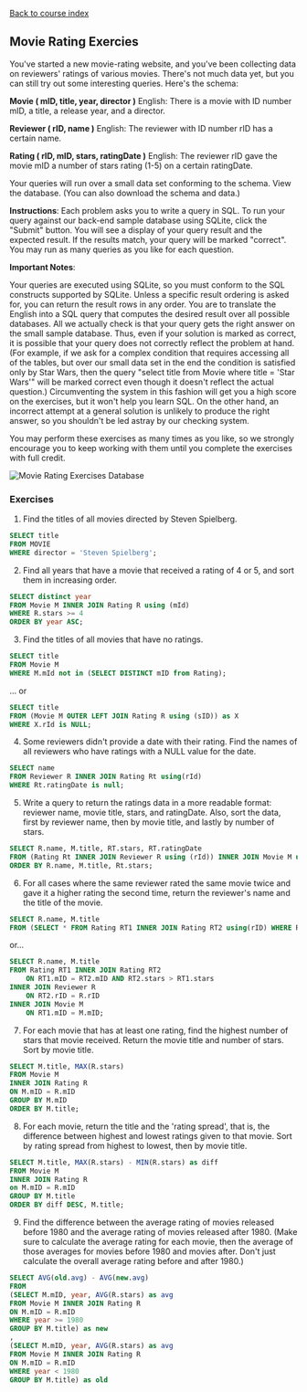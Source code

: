 [Back to course index](structured-query-language.md)

## Movie Rating Exercies

You've started a new movie-rating website, and you've been collecting data on reviewers' ratings of various movies. There's not much data yet, but you can still try out some interesting queries. Here's the schema:

**Movie ( mID, title, year, director )**
English: There is a movie with ID number mID, a title, a release year, and a director.

**Reviewer ( rID, name )**
English: The reviewer with ID number rID has a certain name.

**Rating ( rID, mID, stars, ratingDate )**
English: The reviewer rID gave the movie mID a number of stars rating (1-5) on a certain ratingDate.

Your queries will run over a small data set conforming to the schema. View the database. (You can also download the schema and data.)

**Instructions**: Each problem asks you to write a query in SQL. To run your query against our back-end sample database using SQLite, click the "Submit" button. You will see a display of your query result and the expected result. If the results match, your query will be marked "correct". You may run as many queries as you like for each question.

**Important Notes**:

Your queries are executed using SQLite, so you must conform to the SQL constructs supported by SQLite.
Unless a specific result ordering is asked for, you can return the result rows in any order.
You are to translate the English into a SQL query that computes the desired result over all possible databases. All we actually check is that your query gets the right answer on the small sample database. Thus, even if your solution is marked as correct, it is possible that your query does not correctly reflect the problem at hand. (For example, if we ask for a complex condition that requires accessing all of the tables, but over our small data set in the end the condition is satisfied only by Star Wars, then the query "select title from Movie where title = 'Star Wars'" will be marked correct even though it doesn't reflect the actual question.) Circumventing the system in this fashion will get you a high score on the exercises, but it won't help you learn SQL. On the other hand, an incorrect attempt at a general solution is unlikely to produce the right answer, so you shouldn't be led astray by our checking system.

You may perform these exercises as many times as you like, so we strongly encourage you to keep working with them until you complete the exercises with full credit.

![Movie Rating Exercises Database](movie-rating-exercise-db.png)

### Exercises

1. Find the titles of all movies directed by Steven Spielberg.

```SQL
SELECT title
FROM MOVIE
WHERE director = 'Steven Spielberg';
```

2. Find all years that have a movie that received a rating of 4 or 5, and sort them in increasing order.

```SQL
SELECT distinct year
FROM Movie M INNER JOIN Rating R using (mId)
WHERE R.stars >= 4
ORDER BY year ASC;
```

3.  Find the titles of all movies that have no ratings.

```SQL
SELECT title
FROM Movie M
WHERE M.mId not in (SELECT DISTINCT mID from Rating);
```

... or

```SQL
SELECT title
FROM (Movie M OUTER LEFT JOIN Rating R using (sID)) as X
WHERE X.rId is NULL;
```

4. Some reviewers didn't provide a date with their rating. Find the names of all reviewers who have ratings with a NULL value for the date.

```SQL
SELECT name
FROM Reviewer R INNER JOIN Rating Rt using(rId)
WHERE Rt.ratingDate is null;
```

5.  Write a query to return the ratings data in a more readable format: reviewer name, movie title, stars, and ratingDate. Also, sort the data, first by reviewer name, then by movie title, and lastly by number of stars.

```SQL
SELECT R.name, M.title, RT.stars, RT.ratingDate
FROM (Rating Rt INNER JOIN Reviewer R using (rId)) INNER JOIN Movie M using (mId)
ORDER BY R.name, M.title, Rt.stars;
```

6.  For all cases where the same reviewer rated the same movie twice and gave it a higher rating the second time, return the reviewer's name and the title of the movie.

```SQL
SELECT R.name, M.title
FROM (SELECT * FROM Rating RT1 INNER JOIN Rating RT2 using(rID) WHERE RT1.mID = RT2.mID and RT2.stars > RT1.stars and RT2.ratingDate > RT1.ratingDate) INNER JOIN Reviewer R using (rID) INNER JOIN Movie M using(mID);
```

or...

```SQL
SELECT R.name, M.title
FROM Rating RT1 INNER JOIN Rating RT2
    ON RT1.mID = RT2.mID AND RT2.stars > RT1.stars
INNER JOIN Reviewer R
    ON RT2.rID = R.rID
INNER JOIN Movie M
    ON RT1.mID = M.mID;
```

7.  For each movie that has at least one rating, find the highest number of stars that movie received. Return the movie title and number of stars. Sort by movie title.

```SQL
SELECT M.title, MAX(R.stars)
FROM Movie M
INNER JOIN Rating R
ON M.mID = R.mID
GROUP BY M.mID
ORDER BY M.title;
```

8. For each movie, return the title and the 'rating spread', that is, the difference between highest and lowest ratings given to that movie. Sort by rating spread from highest to lowest, then by movie title.

```SQL
SELECT M.title, MAX(R.stars) - MIN(R.stars) as diff
FROM Movie M
INNER JOIN Rating R
on M.mID = R.mID
GROUP BY M.title
ORDER BY diff DESC, M.title;
```

9. Find the difference between the average rating of movies released before 1980 and the average rating of movies released after 1980. (Make sure to calculate the average rating for each movie, then the average of those averages for movies before 1980 and movies after. Don't just calculate the overall average rating before and after 1980.)

```SQL
SELECT AVG(old.avg) - AVG(new.avg)
FROM
(SELECT M.mID, year, AVG(R.stars) as avg
FROM Movie M INNER JOIN Rating R
ON M.mID = R.mID
WHERE year >= 1980
GROUP BY M.title) as new
,
(SELECT M.mID, year, AVG(R.stars) as avg
FROM Movie M INNER JOIN Rating R
ON M.mID = R.mID
WHERE year < 1980
GROUP BY M.title) as old
```
